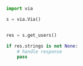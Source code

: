 <!-- Start SDK Example Usage -->


```python
import via

s = via.Via()


res = s.get_users()

if res.strings is not None:
    # handle response
    pass
```
<!-- End SDK Example Usage -->